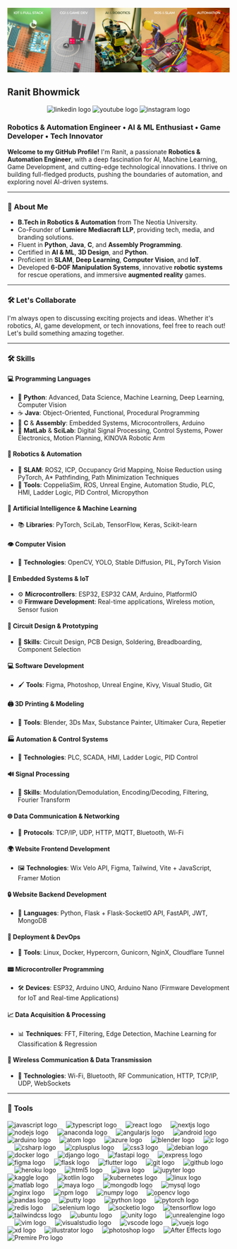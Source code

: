 ![Cover](https://github.com/Kawai-Senpai/Kawai-Senpai/blob/e8bf0a0fb7f5e4eb0e70232e6dcb491dd98cd73a/Assets/Cover.jpg)

## Ranit Bhowmick
<div align="center">
  <img href="https://www.linkedin.com/in/ranitbhowmick" 
  src="https://img.shields.io/static/v1?message=LinkedIn&logo=linkedin&label=&color=0077B5&logoColor=white&labelColor=&style=for-the-badge" height="22" alt="linkedin logo"  />
  <img href="https://www.youtubr.com/RanitBhowmick" 
  src="https://img.shields.io/static/v1?message=Youtube&logo=youtube&label=&color=FF0000&logoColor=white&labelColor=&style=for-the-badge" height="22" alt="youtube logo"  />
  <img href="https://www.instagram.com/king_ranit" 
  src="https://img.shields.io/static/v1?message=Instagram&logo=instagram&label=&color=E4405F&logoColor=white&labelColor=&style=for-the-badge" height="22" alt="instagram logo"  />
</div>


### Robotics & Automation Engineer • AI & ML Enthusiast • Game Developer • Tech Innovator

**Welcome to my GitHub Profile!** I'm Ranit, a passionate **Robotics & Automation Engineer**, with a deep fascination for AI, Machine Learning, Game Development, and cutting-edge technological innovations. I thrive on building full-fledged products, pushing the boundaries of automation, and exploring novel AI-driven systems.

---

### 🧠 **About Me**
- **B.Tech in Robotics & Automation** from The Neotia University.
- Co-Founder of **Lumiere Mediacraft LLP**, providing tech, media, and branding solutions.
- Fluent in **Python**, **Java**, **C**, and **Assembly Programming**.
- Certified in **AI & ML**, **3D Design**, and **Python**.
- Proficient in **SLAM**, **Deep Learning**, **Computer Vision**, and **IoT**.
- Developed **6-DOF Manipulation Systems**, innovative **robotic systems** for rescue operations, and immersive **augmented reality** games.

---

### 🛠️ **Let's Collaborate**
I'm always open to discussing exciting projects and ideas. Whether it's robotics, AI, game development, or tech innovations, feel free to reach out! Let's build something amazing together.

---

### 🛠️ **Skills**

#### 💻 **Programming Languages**
- 🐍 **Python**: Advanced, Data Science, Machine Learning, Deep Learning, Computer Vision
- ☕ **Java**: Object-Oriented, Functional, Procedural Programming
- 💾 **C** & **Assembly**: Embedded Systems, Microcontrollers, Arduino
- 🧮 **MatLab** & **SciLab**: Digital Signal Processing, Control Systems, Power Electronics, Motion Planning, KINOVA Robotic Arm

#### 🤖 **Robotics & Automation**
- 🦾 **SLAM**: ROS2, ICP, Occupancy Grid Mapping, Noise Reduction using PyTorch, A* Pathfinding, Path Minimization Techniques
- 🔧 **Tools**: CoppeliaSim, ROS, Unreal Engine, Automation Studio, PLC, HMI, Ladder Logic, PID Control, Micropython

#### 🧠 **Artificial Intelligence & Machine Learning**
- 📚 **Libraries**: PyTorch, SciLab, TensorFlow, Keras, Scikit-learn

#### 👁️ **Computer Vision**
- 📸 **Technologies**: OpenCV, YOLO, Stable Diffusion, PIL, PyTorch Vision

#### 📡 **Embedded Systems & IoT**
- ⚙️ **Microcontrollers**: ESP32, ESP32 CAM, Arduino, PlatformIO
- 🌐 **Firmware Development**: Real-time applications, Wireless motion, Sensor fusion

#### 🔌 **Circuit Design & Prototyping**
- 🔩 **Skills**: Circuit Design, PCB Design, Soldering, Breadboarding, Component Selection

#### 💻 **Software Development**
- 🖌️ **Tools**: Figma, Photoshop, Unreal Engine, Kivy, Visual Studio, Git

#### 🖨️ **3D Printing & Modeling**
- 🧊 **Tools**: Blender, 3Ds Max, Substance Painter, Ultimaker Cura, Repetier

#### 🏭 **Automation & Control Systems**
- 🔄 **Technologies**: PLC, SCADA, HMI, Ladder Logic, PID Control

#### 🔊 **Signal Processing**
- 📡 **Skills**: Modulation/Demodulation, Encoding/Decoding, Filtering, Fourier Transform

#### 🌐 **Data Communication & Networking**
- 📶 **Protocols**: TCP/IP, UDP, HTTP, MQTT, Bluetooth, Wi-Fi

#### 🌍 **Website Frontend Development**
- 🖼️ **Technologies**: Wix Velo API, Figma, Tailwind, Vite + JavaScript, Framer Motion

#### 🔒 **Website Backend Development**
- 🐍 **Languages**: Python, Flask + Flask-SocketIO API, FastAPI, JWT, MongoDB

#### 🚀 **Deployment & DevOps**
- 🐳 **Tools**: Linux, Docker, Hypercorn, Gunicorn, NginX, Cloudflare Tunnel

#### 📟 **Microcontroller Programming**
- 🛠️ **Devices**: ESP32, Arduino UNO, Arduino Nano (Firmware Development for IoT and Real-time Applications)

#### 📈 **Data Acquisition & Processing**
- 📊 **Techniques**: FFT, Filtering, Edge Detection, Machine Learning for Classification & Regression

#### 📡 **Wireless Communication & Data Transmission**
- 📡 **Technologies**: Wi-Fi, Bluetooth, RF Communication, HTTP, TCP/IP, UDP, WebSockets

---

### 🔧 **Tools**
####
<div align="left">
    <img src="https://cdn.jsdelivr.net/gh/devicons/devicon/icons/javascript/javascript-original.svg" height="40" alt="javascript logo"  />
    <img width="12" />
    <img src="https://cdn.jsdelivr.net/gh/devicons/devicon/icons/typescript/typescript-original.svg" height="40" alt="typescript logo"  />
    <img width="12" />
    <img src="https://cdn.jsdelivr.net/gh/devicons/devicon/icons/react/react-original.svg" height="40" alt="react logo"  />
    <img width="12" />
    <img src="https://cdn.jsdelivr.net/gh/devicons/devicon/icons/nextjs/nextjs-original.svg" height="40" alt="nextjs logo"  />
    <img width="12" />
    <img src="https://cdn.jsdelivr.net/gh/devicons/devicon/icons/nodejs/nodejs-original.svg" height="40" alt="nodejs logo"  />
    <img width="12" />
    <img src="https://cdn.jsdelivr.net/gh/devicons/devicon/icons/anaconda/anaconda-original.svg" height="40" alt="anaconda logo"  />
    <img width="12" />
    <img src="https://cdn.jsdelivr.net/gh/devicons/devicon/icons/angularjs/angularjs-original.svg" height="40" alt="angularjs logo"  />
    <img width="12" />
    <img src="https://cdn.jsdelivr.net/gh/devicons/devicon/icons/android/android-original.svg" height="40" alt="android logo"  />
    <img width="12" />
    <img src="https://cdn.jsdelivr.net/gh/devicons/devicon/icons/arduino/arduino-original.svg" height="40" alt="arduino logo"  />
    <img width="12" />
    <img src="https://cdn.jsdelivr.net/gh/devicons/devicon/icons/atom/atom-original.svg" height="40" alt="atom logo"  />
    <img width="12" />
    <img src="https://cdn.jsdelivr.net/gh/devicons/devicon/icons/azure/azure-original.svg" height="40" alt="azure logo"  />
    <img width="12" />
    <img src="https://cdn.jsdelivr.net/gh/devicons/devicon/icons/blender/blender-original.svg" height="40" alt="blender logo"  />
    <img width="12" />
    <img src="https://cdn.jsdelivr.net/gh/devicons/devicon/icons/c/c-original.svg" height="40" alt="c logo"  />
    <img width="12" />
    <img src="https://cdn.jsdelivr.net/gh/devicons/devicon/icons/csharp/csharp-original.svg" height="40" alt="csharp logo"  />
    <img width="12" />
    <img src="https://cdn.jsdelivr.net/gh/devicons/devicon/icons/cplusplus/cplusplus-original.svg" height="40" alt="cplusplus logo"  />
    <img width="12" />
    <img src="https://cdn.jsdelivr.net/gh/devicons/devicon/icons/css3/css3-original.svg" height="40" alt="css3 logo"  />
    <img width="12" />
    <img src="https://cdn.jsdelivr.net/gh/devicons/devicon/icons/debian/debian-original.svg" height="40" alt="debian logo"  />
    <img width="12" />
    <img src="https://cdn.jsdelivr.net/gh/devicons/devicon/icons/docker/docker-original.svg" height="40" alt="docker logo"  />
    <img width="12" />
    <img src="https://cdn.jsdelivr.net/gh/devicons/devicon/icons/django/django-plain.svg" height="40" alt="django logo"  />
    <img width="12" />
    <img src="https://cdn.jsdelivr.net/gh/devicons/devicon/icons/fastapi/fastapi-original.svg" height="40" alt="fastapi logo"  />
    <img width="12" />
    <img src="https://cdn.jsdelivr.net/gh/devicons/devicon/icons/express/express-original.svg" height="40" alt="express logo"  />
    <img width="12" />
    <img src="https://cdn.jsdelivr.net/gh/devicons/devicon/icons/figma/figma-original.svg" height="40" alt="figma logo"  />
    <img width="12" />
    <img src="https://cdn.jsdelivr.net/gh/devicons/devicon/icons/flask/flask-original.svg" height="40" alt="flask logo"  />
    <img width="12" />
    <img src="https://cdn.jsdelivr.net/gh/devicons/devicon/icons/flutter/flutter-original.svg" height="40" alt="flutter logo"  />
    <img width="12" />
    <img src="https://cdn.jsdelivr.net/gh/devicons/devicon/icons/git/git-original.svg" height="40" alt="git logo"  />
    <img width="12" />
    <img src="https://cdn.jsdelivr.net/gh/devicons/devicon/icons/github/github-original.svg" height="40" alt="github logo"  />
    <img width="12" />
    <img src="https://cdn.jsdelivr.net/gh/devicons/devicon/icons/heroku/heroku-original.svg" height="40" alt="heroku logo"  />
    <img width="12" />
    <img src="https://cdn.jsdelivr.net/gh/devicons/devicon/icons/html5/html5-original.svg" height="40" alt="html5 logo"  />
    <img width="12" />
    <img src="https://cdn.jsdelivr.net/gh/devicons/devicon/icons/java/java-original.svg" height="40" alt="java logo"  />
    <img width="12" />
    <img src="https://cdn.jsdelivr.net/gh/devicons/devicon/icons/jupyter/jupyter-original.svg" height="40" alt="jupyter logo"  />
    <img width="12" />
    <img src="https://cdn.jsdelivr.net/gh/devicons/devicon/icons/kaggle/kaggle-original.svg" height="40" alt="kaggle logo"  />
    <img width="12" />
    <img src="https://cdn.jsdelivr.net/gh/devicons/devicon/icons/kotlin/kotlin-original.svg" height="40" alt="kotlin logo"  />
    <img width="12" />
    <img src="https://cdn.jsdelivr.net/gh/devicons/devicon/icons/kubernetes/kubernetes-plain.svg" height="40" alt="kubernetes logo"  />
    <img width="12" />
    <img src="https://cdn.jsdelivr.net/gh/devicons/devicon/icons/linux/linux-original.svg" height="40" alt="linux logo"  />
    <img width="12" />
    <img src="https://cdn.jsdelivr.net/gh/devicons/devicon/icons/matlab/matlab-original.svg" height="40" alt="matlab logo"  />
    <img width="12" />
    <img src="https://cdn.jsdelivr.net/gh/devicons/devicon/icons/maya/maya-original.svg" height="40" alt="maya logo"  />
    <img width="12" />
    <img src="https://cdn.jsdelivr.net/gh/devicons/devicon/icons/mongodb/mongodb-original.svg" height="40" alt="mongodb logo"  />
    <img width="12" />
    <img src="https://cdn.jsdelivr.net/gh/devicons/devicon/icons/mysql/mysql-original.svg" height="40" alt="mysql logo"  />
    <img width="12" />
    <img src="https://img.icons8.com/?size=100&id=f8puwbhs0kUR&format=png&color=000000" height="40" alt="nginx logo"  />
    <img width="12" />
    <img src="https://cdn.jsdelivr.net/gh/devicons/devicon/icons/npm/npm-original-wordmark.svg" height="40" alt="npm logo"  />
    <img width="12" />
    <img src="https://cdn.jsdelivr.net/gh/devicons/devicon/icons/numpy/numpy-original.svg" height="40" alt="numpy logo"  />
    <img width="12" />
    <img src="https://cdn.jsdelivr.net/gh/devicons/devicon/icons/opencv/opencv-original.svg" height="40" alt="opencv logo"  />
    <img width="12" />
    <img src="https://cdn.jsdelivr.net/gh/devicons/devicon/icons/pandas/pandas-original.svg" height="40" alt="pandas logo"  />
    <img width="12" />
    <img src="https://cdn.jsdelivr.net/gh/devicons/devicon/icons/putty/putty-original.svg" height="40" alt="putty logo"  />
    <img width="12" />
    <img src="https://cdn.jsdelivr.net/gh/devicons/devicon/icons/python/python-original.svg" height="40" alt="python logo"  />
    <img width="12" />
    <img src="https://cdn.jsdelivr.net/gh/devicons/devicon/icons/pytorch/pytorch-original.svg" height="40" alt="pytorch logo"  />
    <img width="12" />
    <img src="https://cdn.jsdelivr.net/gh/devicons/devicon/icons/redis/redis-original.svg" height="40" alt="redis logo"  />
    <img width="12" />
    <img src="https://cdn.jsdelivr.net/gh/devicons/devicon/icons/selenium/selenium-original.svg" height="40" alt="selenium logo"  />
    <img width="12" />
    <img src="https://cdn.jsdelivr.net/gh/devicons/devicon/icons/socketio/socketio-original.svg" height="40" alt="socketio logo"  />
    <img width="12" />
    <img src="https://cdn.jsdelivr.net/gh/devicons/devicon/icons/tensorflow/tensorflow-original.svg" height="40" alt="tensorflow logo"  />
    <img width="12" />
    <img src="https://img.icons8.com/?size=100&id=4PiNHtUJVbLs&format=png&color=000000" height="40" alt="tailwindcss logo"  />
    <img width="12" />
    <img src="https://cdn.jsdelivr.net/gh/devicons/devicon/icons/ubuntu/ubuntu-plain.svg" height="40" alt="ubuntu logo"  />
    <img width="12" />
    <img src="https://cdn.jsdelivr.net/gh/devicons/devicon/icons/unity/unity-original.svg" height="40" alt="unity logo"  />
    <img width="12" />
    <img src="https://cdn.jsdelivr.net/gh/devicons/devicon/icons/unrealengine/unrealengine-original.svg" height="40" alt="unrealengine logo"  />
    <img width="12" />
    <img src="https://cdn.jsdelivr.net/gh/devicons/devicon/icons/vim/vim-original.svg" height="40" alt="vim logo"  />
    <img width="12" />
    <img src="https://cdn.jsdelivr.net/gh/devicons/devicon/icons/visualstudio/visualstudio-plain.svg" height="40" alt="visualstudio logo"  />
    <img width="12" />
    <img src="https://cdn.jsdelivr.net/gh/devicons/devicon/icons/vscode/vscode-original.svg" height="40" alt="vscode logo"  />
    <img width="12" />
    <img src="https://cdn.jsdelivr.net/gh/devicons/devicon/icons/vuejs/vuejs-original.svg" height="40" alt="vuejs logo"  />
    <img width="12" />
    <img src="https://img.icons8.com/?size=100&id=4VVL78edhbW9&format=png&color=000000" height="40" alt="xd logo"  />
    <img width="12" />
    <img src="https://img.icons8.com/?size=100&id=13631&format=png&color=000000" height="40" alt="illustrator logo"  />
    <img width="12" />
    <img src="https://img.icons8.com/?size=100&id=13677&format=png&color=000000" height="40" alt="photoshop logo"  />
    <img width="12" />
    <img src="https://img.icons8.com/?size=100&id=108781&format=png&color=000000" height="40" alt="After Effects logo"  />
    <img width="12" />
    <img src="https://img.icons8.com/?size=100&id=e57Y1CnsOasB&format=png&color=000000" height="40" alt="Premire Pro logo"  />
    <img width="12" />









